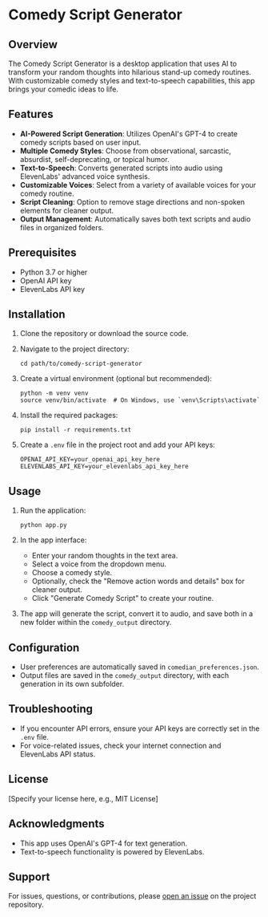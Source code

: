 # Comedy Script Generator

## Overview

The Comedy Script Generator is a desktop application that uses AI to transform your random thoughts into hilarious stand-up comedy routines. With customizable comedy styles and text-to-speech capabilities, this app brings your comedic ideas to life.

## Features

- **AI-Powered Script Generation**: Utilizes OpenAI's GPT-4 to create comedy scripts based on user input.
- **Multiple Comedy Styles**: Choose from observational, sarcastic, absurdist, self-deprecating, or topical humor.
- **Text-to-Speech**: Converts generated scripts into audio using ElevenLabs' advanced voice synthesis.
- **Customizable Voices**: Select from a variety of available voices for your comedy routine.
- **Script Cleaning**: Option to remove stage directions and non-spoken elements for cleaner output.
- **Output Management**: Automatically saves both text scripts and audio files in organized folders.

## Prerequisites

- Python 3.7 or higher
- OpenAI API key
- ElevenLabs API key

## Installation

1. Clone the repository or download the source code.

2. Navigate to the project directory:
   ```
   cd path/to/comedy-script-generator
   ```

3. Create a virtual environment (optional but recommended):
   ```
   python -m venv venv
   source venv/bin/activate  # On Windows, use `venv\Scripts\activate`
   ```

4. Install the required packages:
   ```
   pip install -r requirements.txt
   ```

5. Create a `.env` file in the project root and add your API keys:
   ```
   OPENAI_API_KEY=your_openai_api_key_here
   ELEVENLABS_API_KEY=your_elevenlabs_api_key_here
   ```

## Usage

1. Run the application:
   ```
   python app.py
   ```

2. In the app interface:
   - Enter your random thoughts in the text area.
   - Select a voice from the dropdown menu.
   - Choose a comedy style.
   - Optionally, check the "Remove action words and details" box for cleaner output.
   - Click "Generate Comedy Script" to create your routine.

3. The app will generate the script, convert it to audio, and save both in a new folder within the `comedy_output` directory.

## Configuration

- User preferences are automatically saved in `comedian_preferences.json`.
- Output files are saved in the `comedy_output` directory, with each generation in its own subfolder.

## Troubleshooting

- If you encounter API errors, ensure your API keys are correctly set in the `.env` file.
- For voice-related issues, check your internet connection and ElevenLabs API status.

## License

[Specify your license here, e.g., MIT License]

## Acknowledgments

- This app uses OpenAI's GPT-4 for text generation.
- Text-to-speech functionality is powered by ElevenLabs.

## Support

For issues, questions, or contributions, please [open an issue](link-to-your-issue-tracker) on the project repository.
